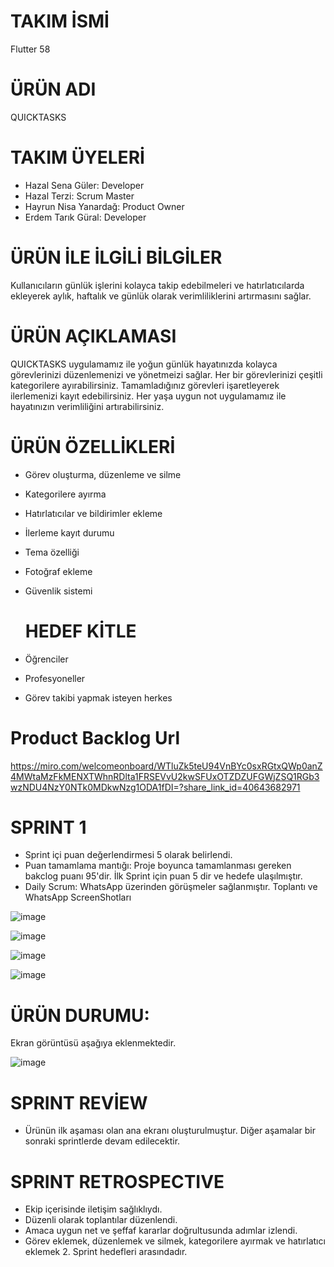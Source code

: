 # TAKIM İSMİ
Flutter 58 

# ÜRÜN ADI
QUICKTASKS 

# TAKIM ÜYELERİ 
- Hazal Sena Güler: Developer 
- Hazal Terzi: Scrum Master 
- Hayrun Nisa Yanardağ: Product Owner 
- Erdem Tarık Güral: Developer 

# ÜRÜN İLE İLGİLİ BİLGİLER 
Kullanıcıların günlük işlerini kolayca takip edebilmeleri ve hatırlatıcılarda ekleyerek aylık, haftalık ve günlük olarak verimliliklerini artırmasını sağlar. 

# ÜRÜN AÇIKLAMASI 
QUICKTASKS uygulamamız ile yoğun günlük hayatınızda kolayca görevlerinizi düzenlemenizi ve yönetmeizi sağlar. Her bir görevlerinizi çeşitli kategorilere ayırabilirsiniz. Tamamladığınız görevleri işaretleyerek ilerlemenizi kayıt edebilirsiniz. Her yaşa uygun not uygulamamız ile hayatınızın verimliliğini artırabilirsiniz. 

# ÜRÜN ÖZELLİKLERİ 
- Görev oluşturma, düzenleme ve silme
- Kategorilere ayırma
- Hatırlatıcılar ve bildirimler ekleme
- İlerleme kayıt durumu
- Tema özelliği
- Fotoğraf ekleme
- Güvenlik sistemi

  # HEDEF KİTLE

- Öğrenciler
- Profesyoneller
- Görev takibi yapmak isteyen herkes

# Product Backlog Url 
https://miro.com/welcomeonboard/WTluZk5teU94VnBYc0sxRGtxQWp0anZ4MWtaMzFkMENXTWhnRDlta1FRSEVvU2kwSFUxOTZDZUFGWjZSQ1RGb3wzNDU4NzY0NTk0MDkwNzg1ODA1fDI=?share_link_id=40643682971 

# SPRINT 1 
- Sprint içi puan değerlendirmesi 5 olarak belirlendi.
- Puan tamamlama mantığı: Proje boyunca tamamlanması gereken bakclog puanı 95'dir. İlk Sprint için puan 5 dir ve hedefe ulaşılmıştır. 
- Daily Scrum: WhatsApp üzerinden görüşmeler sağlanmıştır.
Toplantı ve WhatsApp ScreenShotları

![image](https://github.com/hazalsguler/Team58/assets/173630456/52ab0ca4-1f8e-475e-a8d5-f06b4364550e)

![image](https://github.com/hazalsguler/Team58/assets/173630456/b85f124a-6ec1-4ba8-a871-71851d6e42f5) 

![image](https://github.com/hazalsguler/Team58/assets/173630456/8a51c437-6a32-4fa4-9b10-d247d9c0ebf7)

![image](https://github.com/hazalsguler/Team58/assets/173630456/9d4deece-1b51-4417-b6a5-fb4884ad9d63)

# ÜRÜN DURUMU:
Ekran görüntüsü aşağıya eklenmektedir. 

![image](https://github.com/hazalsguler/Team58/assets/173630456/9c5e1e09-eea5-448b-9462-7db4393da0a8) 

# SPRINT REVİEW 
- Ürünün ilk aşaması olan ana ekranı oluşturulmuştur. Diğer aşamalar bir sonraki sprintlerde devam edilecektir.


# SPRINT RETROSPECTIVE
- Ekip içerisinde iletişim sağlıklıydı.
- Düzenli olarak toplantılar düzenlendi. 
- Amaca uygun net ve şeffaf kararlar doğrultusunda adımlar izlendi.
- Görev eklemek, düzenlemek ve silmek, kategorilere ayırmak ve hatırlatıcı eklemek 2. Sprint hedefleri arasındadır. 















